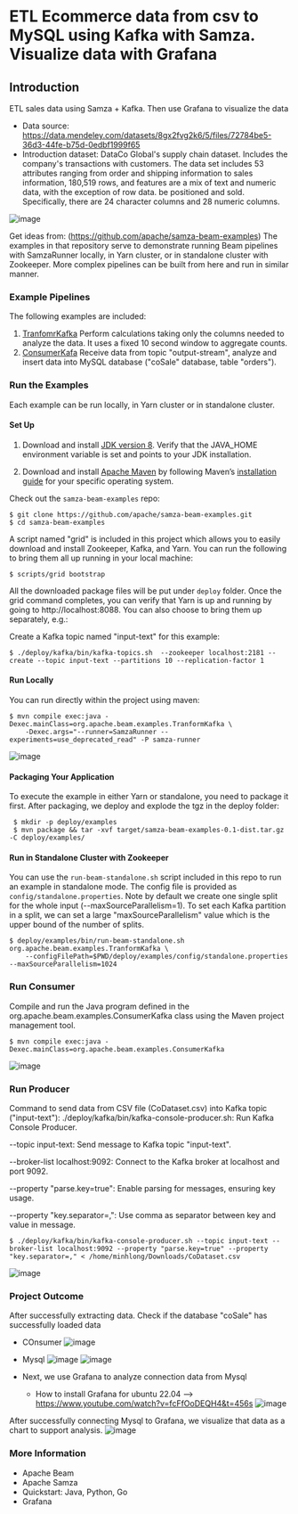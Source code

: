 # ETL Ecommerce data from csv to MySQL using Kafka with Samza. Visualize data with Grafana

## Introduction 

ETL sales data using Samza + Kafka. Then use Grafana to visualize the data
 - Data source: https://data.mendeley.com/datasets/8gx2fvg2k6/5/files/72784be5-36d3-44fe-b75d-0edbf1999f65
 - Introduction dataset: DataCo Global's supply chain dataset. Includes the company's transactions with customers. The data set includes 53 attributes ranging from order and shipping information to sales information, 180,519 rows, and features are a mix of text and numeric data, with the exception of row data. be positioned and sold. Specifically, there are 24 character columns and 28 numeric columns.

![image](https://github.com/lonGDiBo/ETL_ECommerce_Samza_Kafka/assets/115699195/afab84d9-3737-4f82-9c55-868b634b36b2)

Get ideas from: (https://github.com/apache/samza-beam-examples) The examples in that repository serve to demonstrate running Beam pipelines with SamzaRunner locally, in Yarn cluster, or in standalone cluster with Zookeeper. More complex pipelines can be built from here and run in similar manner.

### Example Pipelines
The following examples are included:

1. [TranfomrKafka](https://github.com/lonGDiBo/ETL_ECommerce_Samza_Kafka/blob/main/src/main/java/org/apache/beam/examples/TranformKafka.java) Perform calculations taking only the columns needed to analyze the data. It uses a fixed 10 second window to aggregate counts.
2. [ConsumerKafa](https://github.com/lonGDiBo/ETL_ECommerce_Samza_Kafka/blob/main/src/main/java/org/apache/beam/examples/ConsumerKafka.java) Receive data from topic "output-stream", analyze and insert data into MySQL database ("coSale" database, table "orders").
### Run the Examples

Each example can be run locally, in Yarn cluster or in standalone cluster.

#### Set Up
1. Download and install [JDK version 8](https://www.oracle.com/technetwork/java/javase/downloads/jdk8-downloads-2133151.html). Verify that the JAVA_HOME environment variable is set and points to your JDK installation.

2. Download and install [Apache Maven](http://maven.apache.org/download.cgi) by following Maven’s [installation guide](http://maven.apache.org/install.html) for your specific operating system.

Check out the `samza-beam-examples` repo:

```
$ git clone https://github.com/apache/samza-beam-examples.git
$ cd samza-beam-examples
```

A script named "grid" is included in this project which allows you to easily download and install Zookeeper, Kafka, and Yarn.
You can run the following to bring them all up running in your local machine:

```
$ scripts/grid bootstrap
```

All the downloaded package files will be put under `deploy` folder. Once the grid command completes, 
you can verify that Yarn is up and running by going to http://localhost:8088. You can also choose to
bring them up separately, e.g.:

Create a Kafka topic named "input-text" for this example:

```
$ ./deploy/kafka/bin/kafka-topics.sh  --zookeeper localhost:2181 --create --topic input-text --partitions 10 --replication-factor 1
```
   
#### Run Locally
You can run directly within the project using maven:

```
$ mvn compile exec:java -Dexec.mainClass=org.apache.beam.examples.TranformKafka \
    -Dexec.args="--runner=SamzaRunner --experiments=use_deprecated_read" -P samza-runner
```

![image](https://github.com/lonGDiBo/ETL_ECommerce_Samza_Kafka/assets/115699195/724b350b-0192-4bc3-8919-268cdb30baf7)

#### Packaging Your Application
To execute the example in either Yarn or standalone, you need to package it first.
After packaging, we deploy and explode the tgz in the deploy folder:

```
 $ mkdir -p deploy/examples
 $ mvn package && tar -xvf target/samza-beam-examples-0.1-dist.tar.gz -C deploy/examples/
```

#### Run in Standalone Cluster with Zookeeper
You can use the `run-beam-standalone.sh` script included in this repo to run an example
in standalone mode. The config file is provided as `config/standalone.properties`. Note by
default we create one single split for the whole input (--maxSourceParallelism=1). To 
set each Kafka partition in a split, we can set a large "maxSourceParallelism" value which 
is the upper bound of the number of splits.

```
$ deploy/examples/bin/run-beam-standalone.sh org.apache.beam.examples.TranformKafka \
    --configFilePath=$PWD/deploy/examples/config/standalone.properties --maxSourceParallelism=1024
```

### Run Consumer
Compile and run the Java program defined in the org.apache.beam.examples.ConsumerKafka class using the Maven project management tool.
```
$ mvn compile exec:java -Dexec.mainClass=org.apache.beam.examples.ConsumerKafka
```

![image](https://github.com/lonGDiBo/ETL_ECommerce_Samza_Kafka/assets/115699195/c655079a-b09f-402e-a5d8-f29cdf8f2f5e)

### Run Producer
Command to send data from CSV file (CoDataset.csv) into Kafka topic ("input-text"):
./deploy/kafka/bin/kafka-console-producer.sh: Run Kafka Console Producer.

--topic input-text: Send message to Kafka topic "input-text".

--broker-list localhost:9092: Connect to the Kafka broker at localhost and port 9092.

--property "parse.key=true": Enable parsing for messages, ensuring key usage.

--property "key.separator=,": Use comma as separator between key and value in message.

```
$ ./deploy/kafka/bin/kafka-console-producer.sh --topic input-text --broker-list localhost:9092 --property "parse.key=true" --property "key.separator=," < /home/minhlong/Downloads/CoDataset.csv
```
![image](https://github.com/lonGDiBo/ETL_ECommerce_Samza_Kafka/assets/115699195/fef8c529-922d-4922-bba6-e9f57a290d53)

### Project Outcome
After successfully extracting data. Check if the database "coSale" has successfully loaded data
+ COnsumer
![image](https://github.com/lonGDiBo/ETL_ECommerce_Samza_Kafka/assets/115699195/5e9ccadb-cc47-400f-90e6-4402eff1c989)
+ Mysql
![image](https://github.com/lonGDiBo/ETL_ECommerce_Samza_Kafka/assets/115699195/430c87a9-9026-48de-bd75-8aee750b848d)
![image](https://github.com/lonGDiBo/ETL_ECommerce_Samza_Kafka/assets/115699195/6efac853-e452-4b43-93fa-30510d7803d1)

+ Next, we use Grafana to analyze connection data from Mysql
  + How to install Grafana for ubuntu 22.04 --> https://www.youtube.com/watch?v=fcFfOoDEQH4&t=456s
   ![image](https://github.com/lonGDiBo/ETL_ECommerce_Samza_Kafka/assets/115699195/0f1e545f-76a2-4f2d-9c30-1db1fac977c9)

After successfully connecting Mysql to Grafana, we visualize that data as a chart to support analysis.
![image](https://github.com/lonGDiBo/ETL_ECommerce_Samza_Kafka/assets/115699195/0d2f00d8-de37-43bb-91d4-c9fe02aa9816)

### More Information
- Apache Beam
- Apache Samza
- Quickstart: Java, Python, Go
- Grafana
